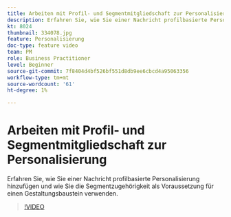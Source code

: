```yaml
---
title: Arbeiten mit Profil- und Segmentmitgliedschaft zur Personalisierung
description: Erfahren Sie, wie Sie einer Nachricht profilbasierte Personalisierung hinzufügen und wie Sie die Segmentzugehörigkeit als Voraussetzung für einen Gestaltungsbaustein verwenden.
kt: 8024
thumbnail: 334078.jpg
feature: Personalisierung
doc-type: feature video
team: PM
role: Business Practitioner
level: Beginner
source-git-commit: 7f8404d4bf526bf551d8db9ee6cbcd4a95063356
workflow-type: tm+mt
source-wordcount: '61'
ht-degree: 1%

---
```



# Arbeiten mit Profil- und Segmentmitgliedschaft zur Personalisierung

Erfahren Sie, wie Sie einer Nachricht profilbasierte Personalisierung hinzufügen und wie Sie die Segmentzugehörigkeit als Voraussetzung für einen Gestaltungsbaustein verwenden.

>[!VIDEO](https://video.tv.adobe.com/v/334078?quality=12)
